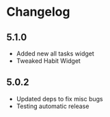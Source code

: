 # Changelog

## 5.1.0
- Added new all tasks widget
- Tweaked Habit Widget

## 5.0.2
- Updated deps to fix misc bugs
- Testing automatic release
